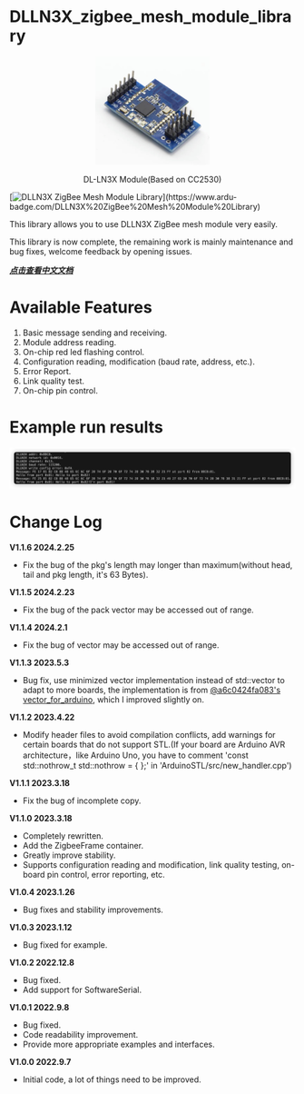 # DLLN3X_zigbee_mesh_module_library

<div align="center">
    <img src="imgs/dl-ln3x.png" alt="DL-LN3X" style="width:40%; height:auto;">
</div>
<p align="center">DL-LN3X Module(Based on CC2530)</p>

[![DLLN3X ZigBee Mesh Module Library](https://www.ardu-badge.com/badge/DLLN3X%20ZigBee%20Mesh%20Module%20Library.svg?)](https://www.ardu-badge.com/DLLN3X%20ZigBee%20Mesh%20Module%20Library)

This library allows you to use DLLN3X ZigBee mesh module very easily.

This library is now complete, the remaining work is mainly maintenance and bug fixes, welcome feedback by opening issues.

***[点击查看中文文档](README(zh-cn).md)***

# Available Features

1. Basic message sending and receiving.
2. Module address reading.
3. On-chip red led flashing control.
4. Configuration reading, modification (baud rate, address, etc.).
5. Error Report.
6. Link quality test.
7. On-chip pin control.

# Example run results

![example](./imgs/example.png)

# Change Log

**V1.1.6 2024.2.25**

+ Fix the bug of the pkg's length may longer than maximum(without head, tail and pkg length, it's 63 Bytes).

**V1.1.5 2024.2.23**

+ Fix the bug of the pack vector may be accessed out of range.

**V1.1.4 2024.2.1**

+ Fix the bug of vector may be accessed out of range.

**V1.1.3 2023.5.3**

+ Bug fix, use minimized vector implementation instead of std::vector to adapt to more boards, the implementation is from [@a6c0424fa083's vector_for_arduino](https://github.com/a6c0424fa083/vector_for_arduino), which I improved slightly on.

**V1.1.2 2023.4.22**

+ Modify header files to avoid compilation conflicts, add warnings for certain boards that do not support STL.(If your board are Arduino AVR architecture，like Arduino Uno, you have to comment 'const std::nothrow_t std::nothrow = { };' in 'ArduinoSTL/src/new_handler.cpp')

**V1.1.1 2023.3.18**

+ Fix the bug of incomplete copy.

**V1.1.0 2023.3.18**

+ Completely rewritten.
+ Add the ZigbeeFrame container.
+ Greatly improve stability.
+ Supports configuration reading and modification, link quality testing, on-board pin control, error reporting, etc.

**V1.0.4 2023.1.26**

- Bug fixes and stability improvements.

**V1.0.3 2023.1.12**

- Bug fixed for example.

**V1.0.2 2022.12.8**

- Bug fixed.
- Add support for SoftwareSerial.

**V1.0.1 2022.9.8**

- Bug fixed.
- Code readability improvement.
- Provide more appropriate examples and interfaces.

**V1.0.0 2022.9.7**

- Initial code, a lot of things need to be improved.

